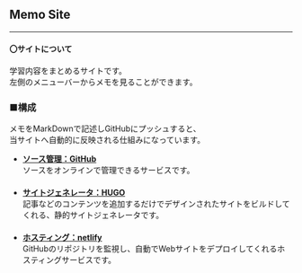 

## **Memo Site**   
---

####  〇サイトについて
学習内容をまとめるサイトです。  
左側のメニューバーからメモを見ることができます。

### ■構成　  
メモをMarkDownで記述しGitHubにプッシュすると、  
当サイトへ自動的に反映される仕組みになっています。

+ **[ソース管理：GitHub](https://github.co.jp/)**  
  ソースをオンラインで管理できるサービスです。  
　
+ **[サイトジェネレータ：HUGO](https://gohugo.io/)**  
  記事などのコンテンツを追加するだけでデザインされたサイトをビルドしてくれる、静的サイトジェネレータです。  
　
+ **[ホスティング：netlify](https://www.netlify.com/)**  
  GitHubのリポジトリを監視し、自動でWebサイトをデプロイしてくれるホスティングサービスです。 


